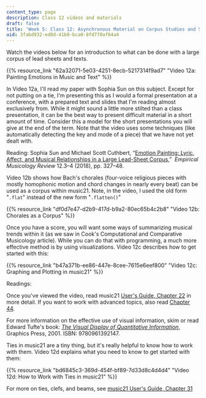 ```yaml
---
content_type: page
description: Class 12 videos and materials
draft: false
title: 'Week 5: Class 12: Asynchronous Material on Corpus Studies and Statistics'
uid: 3fabd932-ed0d-41b8-bca0-8fd770af64a4
---
```

Watch the videos below for an introduction to what can be done with a large corpus of lead sheets and texts.

{{% resource_link "62a32071-5e03-4251-8ecb-5217314f9ad7" "Video 12a: Painting Emotions in Music and Text" %}}

In Video 12a, I'll read my paper with Sophia Sun on this subject. Except for not putting on a tie, I'm presenting this as I would a formal presentation at a conference, with a prepared text and slides that I'm reading almost exclusively from. While it might sound a little more stilted than a class presentation, it can be the best way to present difficult material in a short amount of time. Consider this a model for the short presentations you will give at the end of the term. Note that the video uses some techniques (like automatically detecting the key and mode of a piece) that we have not yet dealt with.

Reading: Sophia Sun and Michael Scott Cuthbert, “[Emotion Painting: Lyric, Affect, and Musical Relationships in a Large Lead-Sheet Corpus](https://emusicology.org/index.php/EMR/article/view/5889/4974),”  *Empirical Musicology Review* 12.3–4 (2018), pp. 327–48.

Video 12b shows how Bach's chorales (four-voice religious pieces with mostly homophonic motion and chord changes in nearly every beat) can be used as a corpus within music21. Note, in the video, I used the old form "`.flat`" instead of the new form "`.flatten()`"

{{% resource_link "df0d7e47-d2b9-417d-b9a2-80ec65b4c2b8" "Video 12b: Chorales as a Corpus" %}}

Once you have a score, you will want some ways of summarizing musical trends within it (as we saw in Cook's Computational and Comparative Musicology article). While you can do that with programming, a much more effective method is by using visualizations. Video 12c describes how to get started with this:

{{% resource_link "b47a371b-ee86-447e-8cee-7615e6eef800" "Video 12c: Graphing and Plotting in music21" %}}

Readings:

Once you've viewed the video, read music21 [User's Guide, Chapter 22](https://web.mit.edu/music21/doc/usersGuide/usersGuide_22_graphing.html) in more detail. If you want to work with advanced topics, also read [Chapter 44](https://web.mit.edu/music21/doc/usersGuide/usersGuide_44_advancedGraphing.html).

For more information on the effective use of visual information, skim or read Edward Tufte's book: [*The Visual Display of Quantitative Information*](https://www.edwardtufte.com/book/the-visual-display-of-quantitative-information/), Graphics Press, 2001. ISBN: 9780961392147.

Ties in music21 are a tiny thing, but it's really helpful to know how to work with them. Video 12d explains what you need to know to get started with them:

{{% resource_link "bd6845c3-369d-454f-bf89-7d33d8c4d4d4" "Video 12d: How to Work with Ties in music21" %}} 

For more on ties, clefs, and beams, see [music21 User's Guide, Chapter 31](https://web.mit.edu/music21/doc/usersGuide/usersGuide_31_clefs.html)